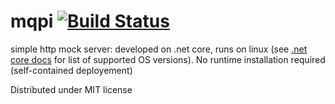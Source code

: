 # mqpi [![Build Status](https://travis-ci.org/Isantipov/mqpi.svg?branch=master)](https://travis-ci.org/Isantipov/mqpi)
simple http mock server: developed on .net core, runs on linux (see [.net core docs](https://www.microsoft.com/net/core/preview#linuxubuntu) for list of supported OS versions). No runtime installation required (self-contained deployement)

Distributed under MIT license
